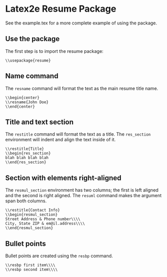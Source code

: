 # Latex2e Resume Package #

See the example.tex for a more complete example of using the package.

## Use the package

The first step is to import the resume package:

    \\usepackage{resume}

## Name command

The `resname` command will format the text as the main resume title name.

    \\begin{center}
    \\resname{John Doe}
    \\end{center}

## Title and text section

The `restitle` command will format the text as a title.
The `res_section` environment will indent and align the text inside of it.

    \\restitle{Title}
    \\begin{res_section}
    blah blah blah blah
    \\end{res_section}

## Section with elements right-aligned

The `resmul_section` environment has two columns; the first is left aligned
and the second is right aligned.
The `resuml` command makes the argument span both columns.

    \\restitle{Contact Info}
    \\begin{resmul_section}
    Street Address & Phone number\\\\
    City, State ZIP & em@il.address\\\\
    \\end{resmul_section}

## Bullet points

Bullet points are created using the `resbp` command.

    \\resbp first item\\\\
    \\resbp second item\\\\
